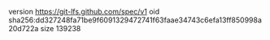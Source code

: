 version https://git-lfs.github.com/spec/v1
oid sha256:dd327248fa71be9f6091329472741f63faae34743c6efa13ff850998a20d722a
size 139238
